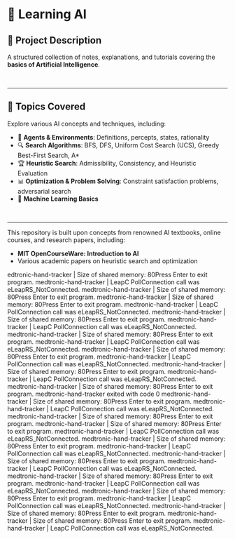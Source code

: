 # 🤖 **Learning AI**

## 📌 **Project Description**

A structured collection of notes, explanations, and tutorials covering the **basics of Artificial Intelligence**. 

<br>

---


## 📖 **Topics Covered**

Explore various AI concepts and techniques, including:

- 🎯 **Agents & Environments**: Definitions, percepts, states, rationality
- 🔍 **Search Algorithms**: BFS, DFS, Uniform Cost Search (UCS), Greedy Best-First Search, A* 
- 🏆 **Heuristic Search**: Admissibility, Consistency, and Heuristic Evaluation
- 📊 **Optimization & Problem Solving**: Constraint satisfaction problems, adversarial search
- 🤖 **Machine Learning Basics**
  
  
<br>

---

This repository is built upon concepts from renowned AI textbooks, online courses, and research papers, including:

- **MIT OpenCourseWare: Introduction to AI**
- Various academic papers on heuristic search and optimization

edtronic-hand-tracker | Size of shared memory: 80Press Enter to exit program.
medtronic-hand-tracker | LeapC PollConnection call was eLeapRS_NotConnected.
medtronic-hand-tracker | Size of shared memory: 80Press Enter to exit program.
medtronic-hand-tracker | Size of shared memory: 80Press Enter to exit program.
medtronic-hand-tracker | LeapC PollConnection call was eLeapRS_NotConnected.
medtronic-hand-tracker | Size of shared memory: 80Press Enter to exit program.
medtronic-hand-tracker | LeapC PollConnection call was eLeapRS_NotConnected.
medtronic-hand-tracker | Size of shared memory: 80Press Enter to exit program.
medtronic-hand-tracker | LeapC PollConnection call was eLeapRS_NotConnected.
medtronic-hand-tracker | Size of shared memory: 80Press Enter to exit program.
medtronic-hand-tracker | LeapC PollConnection call was eLeapRS_NotConnected.
medtronic-hand-tracker | Size of shared memory: 80Press Enter to exit program.
medtronic-hand-tracker | LeapC PollConnection call was eLeapRS_NotConnected.
medtronic-hand-tracker | Size of shared memory: 80Press Enter to exit program.
medtronic-hand-tracker exited with code 0
medtronic-hand-tracker | Size of shared memory: 80Press Enter to exit program.
medtronic-hand-tracker | LeapC PollConnection call was eLeapRS_NotConnected.
medtronic-hand-tracker | Size of shared memory: 80Press Enter to exit program.
medtronic-hand-tracker | Size of shared memory: 80Press Enter to exit program.
medtronic-hand-tracker | LeapC PollConnection call was eLeapRS_NotConnected.
medtronic-hand-tracker | Size of shared memory: 80Press Enter to exit program.
medtronic-hand-tracker | LeapC PollConnection call was eLeapRS_NotConnected.
medtronic-hand-tracker | Size of shared memory: 80Press Enter to exit program.
medtronic-hand-tracker | LeapC PollConnection call was eLeapRS_NotConnected.
medtronic-hand-tracker | Size of shared memory: 80Press Enter to exit program.
medtronic-hand-tracker | LeapC PollConnection call was eLeapRS_NotConnected.
medtronic-hand-tracker | Size of shared memory: 80Press Enter to exit program.
medtronic-hand-tracker | LeapC PollConnection call was eLeapRS_NotConnected.
medtronic-hand-tracker | Size of shared memory: 80Press Enter to exit program.
medtronic-hand-tracker | Size of shared memory: 80Press Enter to exit program.
medtronic-hand-tracker | LeapC PollConnection call was eLeapRS_NotConnected.


